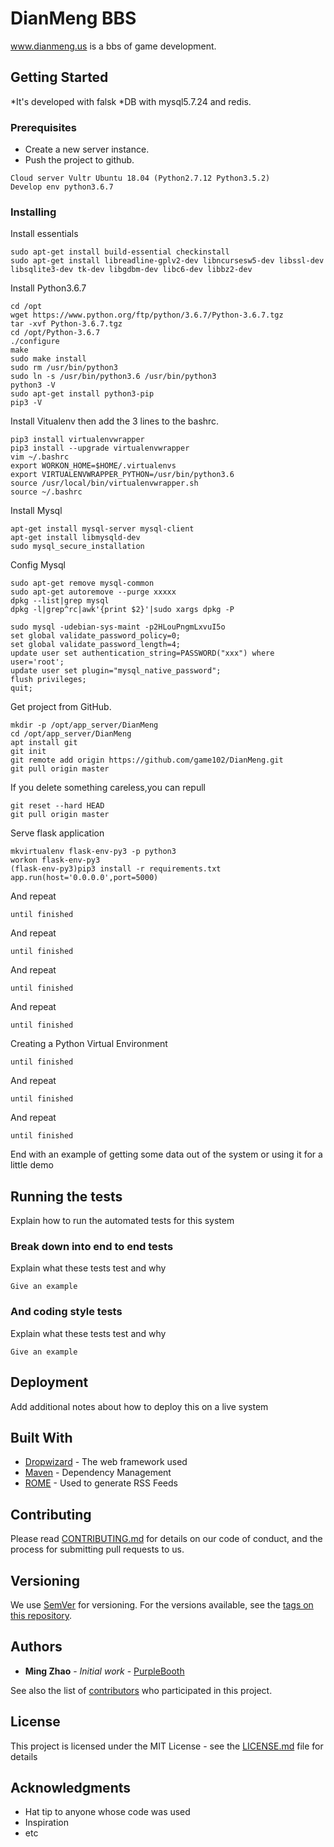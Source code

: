 # DianMeng BBS

www.dianmeng.us is a bbs of game development.

## Getting Started

*It's developed with falsk
*DB with mysql5.7.24 and redis.

### Prerequisites

* Create a new server instance.
* Push the project to github.

```
Cloud server Vultr Ubuntu 18.04 (Python2.7.12 Python3.5.2)
Develop env python3.6.7
```

### Installing

Install essentials
```
sudo apt-get install build-essential checkinstall
sudo apt-get install libreadline-gplv2-dev libncursesw5-dev libssl-dev libsqlite3-dev tk-dev libgdbm-dev libc6-dev libbz2-dev
```

Install Python3.6.7 
```
cd /opt
wget https://www.python.org/ftp/python/3.6.7/Python-3.6.7.tgz
tar -xvf Python-3.6.7.tgz
cd /opt/Python-3.6.7
./configure
make
sudo make install
sudo rm /usr/bin/python3
sudo ln -s /usr/bin/python3.6 /usr/bin/python3
python3 -V
sudo apt-get install python3-pip
pip3 -V
```

Install Vitualenv then add the 3 lines to the bashrc.
```
pip3 install virtualenvwrapper
pip3 install --upgrade virtualenvwrapper
vim ~/.bashrc
export WORKON_HOME=$HOME/.virtualenvs
export VIRTUALENVWRAPPER_PYTHON=/usr/bin/python3.6
source /usr/local/bin/virtualenvwrapper.sh
source ~/.bashrc
```

Install Mysql
```
apt-get install mysql-server mysql-client
apt-get install libmysqld-dev
sudo mysql_secure_installation
```

Config Mysql
```
sudo apt-get remove mysql-common
sudo apt-get autoremove --purge xxxxx
dpkg --list|grep mysql
dpkg -l|grep^rc|awk'{print $2}'|sudo xargs dpkg -P

sudo mysql -udebian-sys-maint -p2HLouPngmLxvuI5o
set global validate_password_policy=0;
set global validate_password_length=4;
update user set authentication_string=PASSWORD("xxx") where user='root';
update user set plugin="mysql_native_password";
flush privileges;
quit;
```

Get project from GitHub.
```
mkdir -p /opt/app_server/DianMeng
cd /opt/app_server/DianMeng
apt install git
git init
git remote add origin https://github.com/game102/DianMeng.git
git pull origin master
```

If you delete something careless,you can repull
```
git reset --hard HEAD
git pull origin master
```

Serve flask application
```
mkvirtualenv flask-env-py3 -p python3
workon flask-env-py3
(flask-env-py3)pip3 install -r requirements.txt
app.run(host='0.0.0.0',port=5000)
```

And repeat
```
until finished
```

And repeat
```
until finished
```

And repeat
```
until finished
```

And repeat
```
until finished
```
Creating a Python Virtual Environment
```
until finished
```



And repeat

```
until finished
```

And repeat

```
until finished
```

End with an example of getting some data out of the system or using it for a little demo

## Running the tests

Explain how to run the automated tests for this system

### Break down into end to end tests

Explain what these tests test and why

```
Give an example
```

### And coding style tests

Explain what these tests test and why

```
Give an example
```

## Deployment

Add additional notes about how to deploy this on a live system

## Built With

* [Dropwizard](http://www.dropwizard.io/1.0.2/docs/) - The web framework used
* [Maven](https://maven.apache.org/) - Dependency Management
* [ROME](https://rometools.github.io/rome/) - Used to generate RSS Feeds

## Contributing

Please read [CONTRIBUTING.md](https://gist.github.com/PurpleBooth/b24679402957c63ec426) for details on our code of conduct, and the process for submitting pull requests to us.

## Versioning

We use [SemVer](http://semver.org/) for versioning. For the versions available, see the [tags on this repository](https://github.com/your/project/tags). 

## Authors

* **Ming Zhao** - *Initial work* - [PurpleBooth](https://github.com/game102)

See also the list of [contributors](https://github.com/your/project/contributors) who participated in this project.

## License

This project is licensed under the MIT License - see the [LICENSE.md](LICENSE.md) file for details

## Acknowledgments

* Hat tip to anyone whose code was used
* Inspiration
* etc

